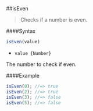 ##isEven
>Checks if a number is even.

####Syntax
```js
isEven(value)
```

- <code>value {Number}</code>

The number to check if even.

####Example
```js
isEven(0); //=> true
isEven(2); //=> true
isEven(3); //=> false
isEven(5); //=> false
```